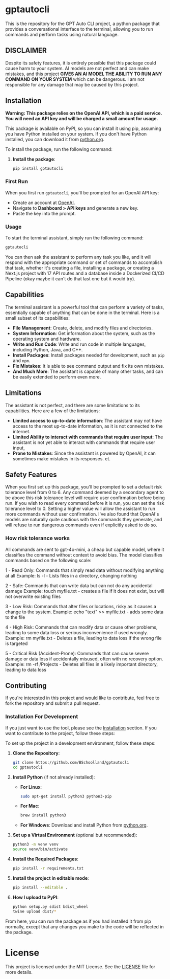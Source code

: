 # gptautocli

This is the repository for the GPT Auto CLI project, a python package that provides a conversational interface to the terminal, allowing you to run commands and perform tasks using natural language.  

## DISCLAIMER
Despite its safety features, it is entirely possible that this package could cause harm to your system. AI models are not perfect and can make mistakes, and this project **GIVES AN AI MODEL THE ABILITY TO RUN ANY COMMAND ON YOUR SYSTEM** which can be dangerous. I am not responsible for any damage that may be caused by this project.

## Installation
**Warning: This package relies on the OpenAI API, which is a paid service.  You will need an API key and will be charged a small amount for usage.**

This package is available on PyPI, so you can install it using pip, assuming you have Python installed on your system.  If you don't have Python installed, you can download it from [python.org](https://www.python.org/).

To install the package, run the following command:
1. **Install the package**:
    ```bash
    pip install gptautocli
    ```
### First Run
When you first run `gptautocli`, you'll be prompted for an OpenAI API key:
- Create an account at [OpenAI](https://platform.openai.com/signup).
- Navigate to **Dashboard > API keys** and generate a new key.
- Paste the key into the prompt.

### Usage
To start the terminal assistant, simply run the following command:
```bash
gptautocli
```
You can then ask the assistant to perform any task you like, and it will respond with the appropriate command or set of commands to accomplish that task, whether it's creating a file, installing a package, or creating a Next.js project with 17 API routes and a database inside a Dockerized CI/CD Pipeline (okay maybe it can't do that last one but it would try).


## Capabilities
The terminal assistant is a powerful tool that can perform a variety of tasks, essentially capable of anything that can be done in the terminal. Here is a small subset of its capabilities:
- **File Management**: Create, delete, and modify files and directories.
- **System Information**: Get information about the system, such as the operating system and hardware.
- **Write and Run Code**: Write and run code in multiple languages, including Python, Java, and C++.
- **Install Packages**: Install packages needed for development, such as `pip` and `npm`.
- **Fix Mistakes**: It is able to see command output and fix its own mistakes.
- **And Much More**: The assistant is capable of many other tasks, and can be easily extended to perform even more.

## Limitations
The assistant is not perfect, and there are some limitations to its capabilities. Here are a few of the limitations:
- **Limited access to up-to-date information**: The assistant may not have access to the most up-to-date information, as it is not connected to the internet.
- **Limited Ability to interact with commands that require user input**: The assistant is not yet able to interact with commands that require user input, 
- **Prone to Mistakes**: Since the assistant is powered by OpenAI, it can sometimes make mistakes in its responses.
et.

## Safety Features
When you first set up this package, you'll be prompted to set a default risk tolerance level from 0 to 6.  Any command deemed by a secondary agent to be above this risk tolerance level will require user confirmation before being run.  If you wish to read every command before it is run, you can set the risk tolerance level to 0.  Setting a higher value will allow the assistant to run more commands without user confirmation.  I've also found that OpenAI's models are naturally quite cautious with the commands they generate, and will refuse to run dangerous commands even if explicitly asked to do so.

### How risk tolerance works
All commands are sent to gpt-4o-mini, a cheap but capable model, where it classifies the command without context to avoid bias. The model classifies commands based on the following scale:

1 - Read Only: Commands that simply read data without modifying anything at all
Example: ls -l - Lists files in a directory, changing nothing

2 - Safe: Commands that can write data but can not do any accidental damage
Example: touch myfile.txt - creates a file if it does not exist, but will not overwrite existing files

3 - Low Risk: Commands that alter files or locations, risky as it causes a change to the system.
Example: echo "text" >> myfile.txt - adds some data to the file

4 - High Risk: Commands that can modify data or cause other problems, leading to some data loss or serious inconvenience if used wrongly.
Example: rm myfile.txt - Deletes a file, leading to data loss if the wrong file is targeted

5 - Critical Risk (Accident-Prone): Commands that can cause severe damage or data loss if accidentally misused, often with no recovery option.
Example: rm -rf /Projects - Deletes all files in a likely important directory, leading to data loss

## Contributing

If you're interested in this project and would like to contribute, feel free to fork the repository and submit a pull request.

### Installation For Development 

If you just want to use the tool, please see the [Installation](#installation) section.  If you want to contribute to the project, follow these steps:

To set up the project in a development environment, follow these steps:

1. **Clone the Repository**:
    ```bash
    git clone https://github.com/BSchoolland/gptautocli
    cd gptautocli
    ```

2. **Install Python** (if not already installed):
    - **For Linux**:
        ```bash
        sudo apt-get install python3 python3-pip
        ```
    - **For Mac**:
        ```bash
        brew install python3
        ```
    - **For Windows**:
        Download and install Python from [python.org](https://www.python.org/).

3. **Set up a Virtual Environment** (optional but recommended):
    ```bash
    python3 -m venv venv
    source venv/bin/activate
    ```

4. **Install the Required Packages**:
    ```bash
    pip install -r requirements.txt
    ```

5. **Install the project in editable mode**:
    ```bash
    pip install --editable .
    ```

6. **How I upload to PyPI**:
    ```bash
    python setup.py sdist bdist_wheel
    twine upload dist/*
    ```

From here, you can run the package as if you had installed it from pip normally, except that any changes you make to the code will be reflected in the package.


# License

This project is licensed under the MIT License. See the [LICENSE](LICENSE) file for more details.